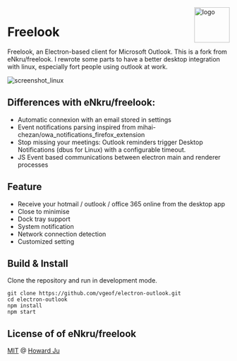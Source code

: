 <img src="build/icons/128x128.png" alt="logo" height="80" align="right" />

# Freelook

Freelook, an Electron-based client for Microsoft Outlook. This is a fork from eNkru/freelook. I rewrote some parts to have a better desktop integration with linux, especially fort people using outlook at work.

![screenshot_linux](https://user-images.githubusercontent.com/13460738/35953459-a0875872-0ce9-11e8-9bca-880564b9beee.png)

## Differences with eNkru/freelook:
 * Automatic connexion with an email stored in settings
 * Event notifications parsing inspired from mihai-chezan/owa_notifications_firefox_extension
 * Stop missing your meetings: Outlook reminders trigger Desktop Notifications (dbus for Linux) with a configurable timeout.
 * JS Event based communications between electron main and renderer processes


## Feature
* Receive your hotmail / outlook / office 365 online from the desktop app
* Close to minimise
* Dock tray support
* System notification
* Network connection detection
* Customized setting


## Build & Install
Clone the repository and run in development mode.
```
git clone https://github.com/vgeof/electron-outlook.git
cd electron-outlook
npm install
npm start
```



## License of of eNkru/freelook
[MIT](https://github.com/eNkru/electron-xiami/blob/master/LICENSE) @ [Howard Ju](https://enkru.github.io/)
